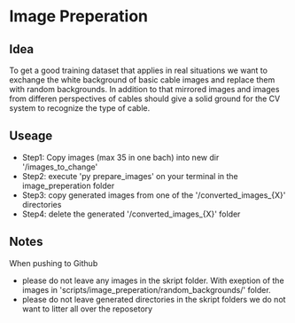 # Image Preperation
## Idea
To get a good training dataset that applies in real situations we want to exchange the white background of basic cable images and replace them with random backgrounds.
In addition to that mirrored images and images from differen perspectives of cables should give a solid ground for the CV system to recognize the type of cable.

## Useage
- Step1: Copy images (max 35 in one bach) into new dir '/images_to_change'
- Step2: execute 'py prepare_images' on your terminal in the image_preperation folder
- Step3: copy generated images from one of the '/converted_images_{X}' directories
- Step4: delete the generated '/converted_images_{X}' folder

## Notes
When pushing to Github
- please do not leave any images in the skript folder. With exeption of the images in 'scripts/image_preperation/random_backgrounds/' folder.
- please do not leave generated directories in the skript folders
we do not want to litter all over the reposetory
